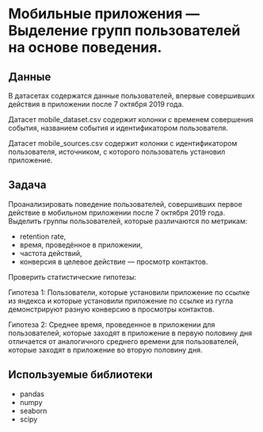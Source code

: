 # Мобильные приложения — Выделение групп пользователей на основе поведения.

## Данные
В датасетах содержатся данные пользователей, впервые совершивших действия в приложении после 7 октября 2019 года.

Датасет mobile_dataset.csv содержит колонки с временем совершения события, названием события и идентификатором пользователя. 

Датасет mobile_sources.csv содержит колонки с идентификатором пользователя, источником, с которого пользователь установил приложение. 

## Задача
Проанализировать поведение пользователей, совершивших первое действие в мобильном приложении после 7 октября 2019 года. Выделить группы пользователей, которые различаются по метрикам:

- retention rate,
- время, проведённое в приложении,
- частота действий,
- конверсия в целевое действие — просмотр контактов.
  
Проверить статистические гипотезы:

Гипотеза 1: Пользователи, которые установили приложение по ссылке из яндекса и которые установили приложение по ссылке из гугла демонстрируют разную конверсию в просмотры контактов.

Гипотеза 2: Среднее время, проведенное в приложении для пользователей, которые заходят в приложение в первую половину дня отличается от аналогичного среднего времени для пользователей, которые заходят в приложение во вторую половину дня.

## Используемые библиотеки

- pandas
- numpy
- seaborn
- scipy
  
